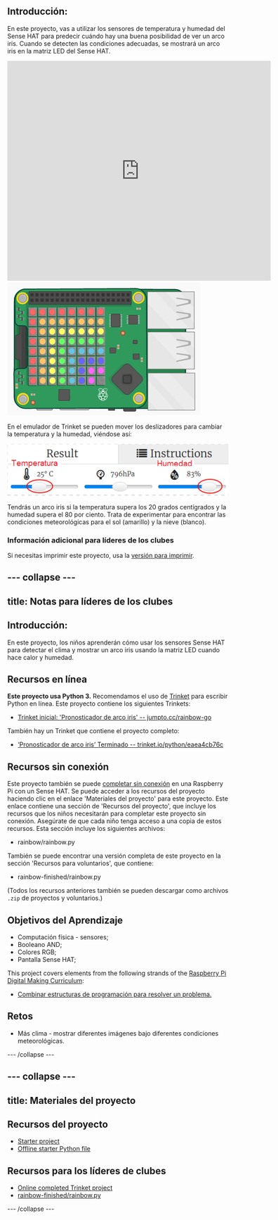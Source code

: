 ## Introducción:

En este proyecto, vas a utilizar los sensores de temperatura y humedad del Sense HAT para predecir cuándo hay una buena posibilidad de ver un arco iris. Cuando se detecten las condiciones adecuadas, se mostrará un arco iris en la matriz LED del Sense HAT.

<div class="trinket">
  <iframe src="https://trinket.io/embed/python/eaea4cb76c?outputOnly=true&start=result" width="600" height="500" frameborder="0" marginwidth="0" marginheight="0" allowfullscreen>
</iframe> <img src="images/rainbow-final.png" />
</div>

En el emulador de Trinket se pueden mover los deslizadores para cambiar la temperatura y la humedad, viéndose así:

![captura de pantalla](images/rainbow-sliders.png)

Tendrás un arco iris si la temperatura supera los 20 grados centígrados y la humedad supera el 80 por ciento. Trata de experimentar para encontrar las condiciones meteorológicas para el sol (amarillo) y la nieve (blanco).

### Información adicional para líderes de los clubes

Si necesitas imprimir este proyecto, usa la [versión para imprimir](https://projects.raspberrypi.org/en/projects/rainbow-predictor/print).

## \--- collapse \---

## title: Notas para líderes de los clubes

## Introducción:

En este proyecto, los niños aprenderán cómo usar los sensores Sense HAT para detectar el clima y mostrar un arco iris usando la matriz LED cuando hace calor y humedad.

## Recursos en línea

**Este proyecto usa Python 3.** Recomendamos el uso de [Trinket](https://trinket.io/) para escribir Python en línea. Este proyecto contiene los siguientes Trinkets:

* [Trinket inicial: 'Pronosticador de arco iris' -- jumpto.cc/rainbow-go](http://jumpto.cc/rainbow-go)

También hay un Trinket que contiene el proyecto completo:

* [‘Pronosticador de arco iris’ Terminado -- trinket.io/python/eaea4cb76c](https://trinket.io/python/eaea4cb76c)

## Recursos sin conexión

Este proyecto también se puede [completar sin conexión](https://www.codeclubprojects.org/en-GB/resources/physical-sense-hat/) en una Raspberry Pi con un Sense HAT. Se puede acceder a los recursos del proyecto haciendo clic en el enlace 'Materiales del proyecto' para este proyecto. Este enlace contiene una sección de 'Recursos del proyecto', que incluye los recursos que los niños necesitarán para completar este proyecto sin conexión. Asegúrate de que cada niño tenga acceso a una copia de estos recursos. Esta sección incluye los siguientes archivos:

* rainbow/rainbow.py

También se puede encontrar una versión completa de este proyecto en la sección 'Recursos para voluntarios', que contiene:

* rainbow-finished/rainbow.py

(Todos los recursos anteriores también se pueden descargar como archivos `.zip` de proyectos y voluntarios.)

## Objetivos del Aprendizaje

* Computación física - sensores;
* Booleano AND; 
* Colores RGB;
* Pantalla Sense HAT;

This project covers elements from the following strands of the [Raspberry Pi Digital Making Curriculum](https://rpf.io/curriculum):

* [Combinar estructuras de programación para resolver un problema.](https://www.raspberrypi.org/curriculum/programming/builder)

## Retos

* Más clima - mostrar diferentes imágenes bajo diferentes condiciones meteorológicas. 

\--- /collapse \---

## \--- collapse \---

## title: Materiales del proyecto

## Recursos del proyecto

* [Starter project](http://jumpto.cc/rainbow-go)
* [Offline starter Python file](resources/rainbow-rainbow.py)

## Recursos para los líderes de clubes

* [Online completed Trinket project](https://trinket.io/python/eaea4cb76c)
* [rainbow-finished/rainbow.py](resources/rainbow-final-rainbow.py)

\--- /collapse \---